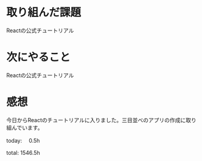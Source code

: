 # 取り組んだ課題
Reactの公式チュートリアル

# 次にやること
Reactの公式チュートリアル

# 感想 
今日からReactのチュートリアルに入りました。三目並べのアプリの作成に取り組んでいます。

today: 　0.5h

total: 1546.5h
